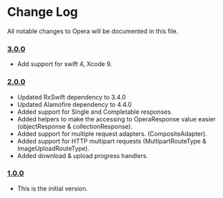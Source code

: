 # Change Log
All notable changes to Opera will be documented in this file.

### [3.0.0](https://github.com/xmartlabs/Opera/releases/tag/3.0.0)

* Add support for swift 4, Xcode 9.

### [2.0.0](https://github.com/xmartlabs/Opera/releases/tag/2.0.0)
<!-- Released on 2017-05-15. -->

* Updated RxSwift dependency to 3.4.0
* Updated Alamofire dependency to 4.4.0
* Added support for Single and Completable responses.
* Added helpers to make the accessing to OperaResponse value easier (objectResponse & collectionResponse).
* Added support for multiple request adapters. (CompositeAdapter).
* Added support for HTTP multipart requests (MultipartRouteType & ImageUploadRouteType).
* Added download & upload progress handlers.

### [1.0.0](https://github.com/xmartlabs/Opera/releases/tag/1.0.0)
<!-- Released on 2016-01-20. -->

* This is the initial version.

[xmartlabs]: https://xmartlabs.com
